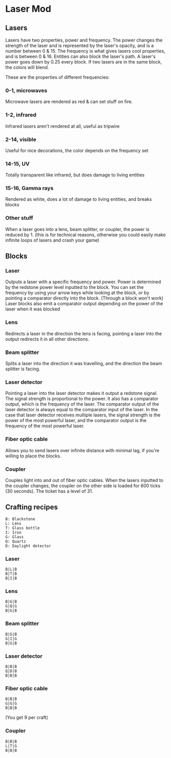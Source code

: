# Laser Mod

## Lasers

Lasers have two properties, power and frequency. The power changes the strength of the laser and is represented by the laser's opacity, and is a number between 0 & 15. The frequency is what gives lasers cool properties, and is between 0 & 16. Entities can also block the laser's path. A laser's power goes down by 0.25 every block. If two lasers are in the same block, the colors will blend.

These are the properties of different frequencies:
### 0-1, microwaves
Microwave lasers are rendered as red & can set stuff on fire.

### 1-2, infrared
Infrared lasers aren't rendered at all, useful as tripwire

### 2-14, visible
Useful for nice decorations, the color depends on the frequency set

### 14-15, UV
Totally transparent like infrared, but does damage to living entities

### 15-16, Gamma rays
Rendered as white, does a lot of damage to living entities, and breaks blocks

### Other stuff
When a laser goes into a lens, beam splitter, or coupler, the power is reduced by 1. (this is for technical reasons, otherwise you could easily make infinite loops of lasers and crash your game)

## Blocks

### Laser
Outputs a laser with a specific frequency and power. Power is determined by the redstone power level inputted to the block. You can set the frequency by using your arrow keys while looking at the block, or by pointing a comparator directly into the block. (Through a block won't work) Laser blocks also emit a comparator output depending on the power of the laser when it was blocked

### Lens
Redirects a laser in the direction the lens is facing, pointing a laser into the output redirects it in all other directions.

### Beam splitter
Splits a laser into the direction it was travelling, and the direction the beam splitter is facing.

### Laser detector
Pointing a laser into the laser detector makes it output a redstone signal. The signal strength is proportional to the power. It also has a comparator output, which is the frequency of the laser. The comparator output of the laser detector is always equal to the comparator input of the laser. In the case that laser detector receives multiple lasers, the signal strength is the power of the most powerful laser, and the comparator output is the frequency of the most powerful laser.

### Fiber optic cable
Allows you to send lasers over infinite distance with minimal lag, if you're willing to place the blocks.

### Coupler
Couples light into and out of fiber optic cables. When the lasers inputted to the coupler changes, the coupler on the other side is loaded for 600 ticks (30 seconds). The ticket has a level of 31.

## Crafting recipes

```
B: Blackstone
L: Lens
T: Glass bottle
I: Iron
G: Glass
Q: Quartz
D: Daylight detector
```

### Laser
```
B|L|B
B|T|B
B|I|B
```

### Lens
```
B|G|B
G|Q|G
B|G|B
```

### Beam splitter
```
B|G|B
G|I|G
B|G|B
```

### Laser detector
```
B|B|B
Q|D|B
B|B|B
```

### Fiber optic cable
```
B|B|B
G|G|G
B|B|B
```
(You get 9 per craft)

### Coupler
```
B|B|B
L|T|G
B|B|B
```